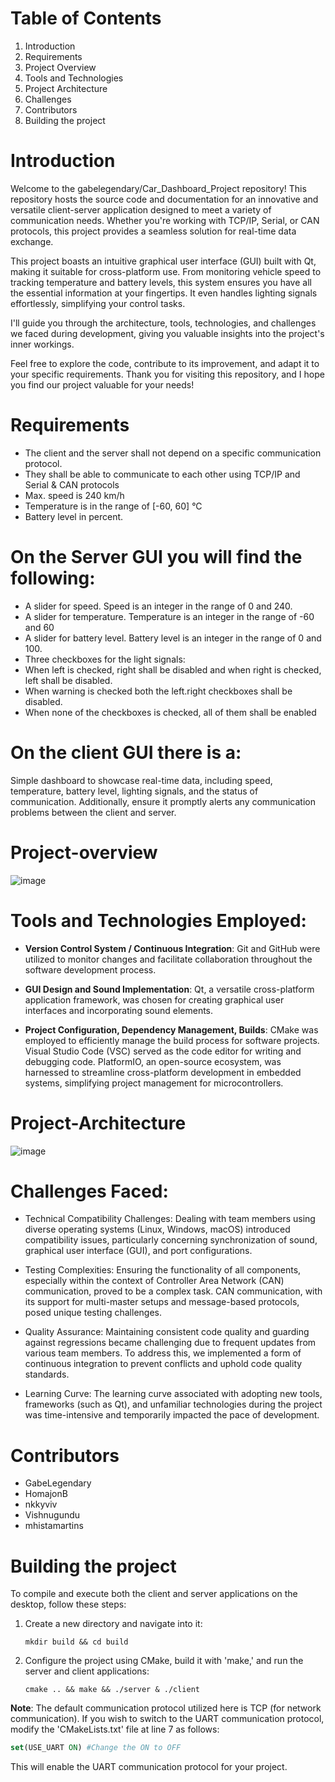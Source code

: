 # Table of Contents
1. Introduction
2. Requirements
3. Project Overview
4. Tools and Technologies
5. Project Architecture
6. Challenges
7. Contributors
8. Building the project

# Introduction
Welcome to the gabelegendary/Car_Dashboard_Project repository! This repository hosts the source code and documentation for an innovative and versatile client-server application designed to meet a variety of communication needs. Whether you're working with TCP/IP, Serial, or CAN protocols, this project provides a seamless solution for real-time data exchange.

This project boasts an intuitive graphical user interface (GUI) built with Qt, making it suitable for cross-platform use. From monitoring vehicle speed to tracking temperature and battery levels, this system ensures you have all the essential information at your fingertips. It even handles lighting signals effortlessly, simplifying your control tasks.

I'll guide you through the architecture, tools, technologies, and challenges we faced during development, giving you valuable insights into the project's inner workings.

Feel free to explore the code, contribute to its improvement, and adapt it to your specific requirements. Thank you for visiting this repository, and I hope you find our project valuable for your needs!

# Requirements
- The client and the server shall not depend on a specific communication protocol.
- They shall be able to communicate to each other using TCP/IP and Serial & CAN protocols
- Max. speed is 240 km/h
- Temperature is in the range of [-60, 60] °C
- Battery level in percent.

# On the Server GUI you will find the following:
- A slider for speed. Speed is an integer in the range of 0 and 240.
- A slider for temperature. Temperature is an integer in the range of -60 and 60
- A slider for battery level. Battery level is an integer in the range of 0 and 100.
- Three checkboxes for the light signals:
- When left is checked, right shall be disabled and when right is checked, left shall be disabled.
- When warning is checked both the left.right checkboxes shall be disabled.
- When none of the checkboxes is checked, all of them shall be enabled

# On the client GUI there is a:
Simple dashboard to showcase real-time data, including speed, temperature, battery level, lighting signals, and the status of communication. Additionally, ensure it promptly alerts any communication problems between the client and server.

# Project-overview
![image](https://github.com/gabelegendary/Car_Dashboard_Project/assets/109476146/728ad4d3-1e2a-4abb-9a65-3870fb0f7238)

# Tools and Technologies Employed:

- **Version Control System / Continuous Integration**: Git and GitHub were utilized to monitor changes and facilitate collaboration throughout the software development process.

- **GUI Design and Sound Implementation**: Qt, a versatile cross-platform application framework, was chosen for creating graphical user interfaces and incorporating sound elements.

- **Project Configuration, Dependency Management, Builds**: CMake was employed to efficiently manage the build process for software projects. Visual Studio Code (VSC) served as the code editor for writing and debugging code. PlatformIO, an open-source ecosystem, was harnessed to streamline cross-platform development in embedded systems, simplifying project management for microcontrollers.

# Project-Architecture
![image](https://github.com/gabelegendary/Car_Dashboard_Project/assets/109476146/7fefb876-0178-448d-bef2-1ad9e540794f)

# Challenges Faced:

- Technical Compatibility Challenges: Dealing with team members using diverse operating systems (Linux, Windows, macOS) introduced compatibility issues, particularly concerning synchronization of sound, graphical user interface (GUI), and port configurations.

- Testing Complexities: Ensuring the functionality of all components, especially within the context of Controller Area Network (CAN) communication, proved to be a complex task. CAN communication, with its support for multi-master setups and message-based protocols, posed unique testing challenges.

- Quality Assurance: Maintaining consistent code quality and guarding against regressions became challenging due to frequent updates from various team members. To address this, we implemented a form of continuous integration to prevent conflicts and uphold code quality standards.

- Learning Curve: The learning curve associated with adopting new tools, frameworks (such as Qt), and unfamiliar technologies during the project was time-intensive and temporarily impacted the pace of development.

# Contributors
- GabeLegendary
- HomajonB
- nkkyviv
- Vishnugundu
- mhistamartins

# Building the project
To compile and execute both the client and server applications on the desktop, follow these steps:

1. Create a new directory and navigate into it:
   ```
   mkdir build && cd build
   ```

2. Configure the project using CMake, build it with 'make,' and run the server and client applications:
   ```
   cmake .. && make && ./server & ./client
   ```

**Note**: The default communication protocol utilized here is TCP (for network communication). If you wish to switch to the UART communication protocol, modify the 'CMakeLists.txt' file at line 7 as follows:

```cmake
set(USE_UART ON) #Change the ON to OFF
```

This will enable the UART communication protocol for your project.
